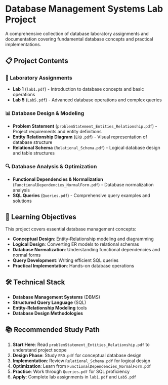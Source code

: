# Database Management Systems Lab Project

A comprehensive collection of database laboratory assignments and documentation covering fundamental database concepts and practical implementations.

## 📋 Project Contents

### 🧪 Laboratory Assignments
- **Lab 1** (`lab1.pdf`) - Introduction to database concepts and basic operations
- **Lab 5** (`Lab5.pdf`) - Advanced database operations and complex queries

### 📊 Database Design & Modeling
- **Problem Statement** (`problemStatement_Entities_Relationship.pdf`) - Project requirements and entity definitions
- **Entity Relationship Diagram** (`ERD.pdf`) - Visual representation of database structure
- **Relational Schema** (`Relational_Schema.pdf`) - Logical database design and table structures

### 🔍 Database Analysis & Optimization
- **Functional Dependencies & Normalization** (`FunctionalDependencies_NormalForm.pdf`) - Database normalization analysis
- **SQL Queries** (`Queries.pdf`) - Comprehensive query examples and solutions

## 🎯 Learning Objectives

This project covers essential database management concepts:

- **Conceptual Design**: Entity-Relationship modeling and diagramming
- **Logical Design**: Converting ER models to relational schemas
- **Database Normalization**: Understanding functional dependencies and normal forms
- **Query Development**: Writing efficient SQL queries
- **Practical Implementation**: Hands-on database operations

## 🛠️ Technical Stack

- **Database Management Systems** (DBMS)
- **Structured Query Language** (SQL)
- **Entity-Relationship Modeling** tools
- **Database Design Methodologies**

## 📚 Recommended Study Path

1. **Start Here**: Read `problemStatement_Entities_Relationship.pdf` to understand project scope
2. **Design Phase**: Study `ERD.pdf` for conceptual database design
3. **Implementation**: Review `Relational_Schema.pdf` for logical design
4. **Optimization**: Learn from `FunctionalDependencies_NormalForm.pdf`
5. **Practice**: Work through `Queries.pdf` for SQL proficiency
6. **Apply**: Complete lab assignments in `lab1.pdf` and `Lab5.pdf`
